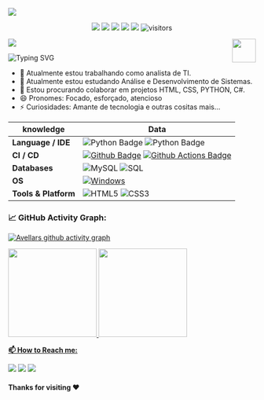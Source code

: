 ![](assets/Bottom_up.svg)

<!--   my-icons -->
<p align="center">
    <a href="https://github.com/AVELLARS/AVELLARS"><img src="https://img.shields.io/badge/status-updating-brightgreen.svg"></a>
    <a href="https://github.com/python/cpython"><img src="https://img.shields.io/badge/Python-3.10-FF1493.svg"></a>
    <a href="https://github.com/AVELLARS/AVELLARS/graphs/contributors"><img src="https://img.shields.io/github/contributors/AVELLARS/AVELLARS?color=blue"></a>
    <a href="https://github.com/AVELLARS/AVELLARS/stargazers"><img src="https://img.shields.io/github/stars/AVELLARS/AVELLARS.svg?logo=github"></a>
    <a href="https://github.com/AVELLARS/AVELLARS/network/members"><img src="https://img.shields.io/github/forks/AVELLARS/AVELLARS.svg?color=blue&logo=github"></a>
    <img src="https://visitor-badge.laobi.icu/badge?page_id=AVELLARS.AVELLARS" alt="visitors"/>   
</p>

<!--   my-header-img -->
![](./src/header_.png)
<a href="https://www.python.org/"><img src="https://upload.wikimedia.org/wikipedia/commons/c/c3/Python-logo-notext.svg" align="right" height="48" width="48" ></a>

<!--   my-ticker -->    
![Typing SVG](https://readme-typing-svg.herokuapp.com?color=%2336BCF7&center=true&vCenter=true&width=600&lines=Fala+pessoal+tudo+bem?+👋,+sou+o+Lucas+Ruan;+sejam+bem+vindos+ao+Meu+Perfil!)


<!--   my-kaggle     
### My achievements on [kaggle](https://www.kaggle.com/andrej0marinchenko):

![competition_light](https://road-to-kaggle-grandmaster.vercel.app/api/badges/andrej0marinchenko/competition/light)
![dataset](https://road-to-kaggle-grandmaster.vercel.app/api/badges/andrej0marinchenko/dataset/light)
![notebook](https://road-to-kaggle-grandmaster.vercel.app/api/badges/andrej0marinchenko/notebook/light)
![discussion](https://road-to-kaggle-grandmaster.vercel.app/api/badges/andrej0marinchenko/discussion/light)
-->

- 🔭 Atualmente estou trabalhando como analista de TI.
- 🌱 Atualmente estou estudando Análise e Desenvolvimento de Sistemas.
- 🤝 Estou procurando colaborar em projetos HTML, CSS, PYTHON, C#.
- 😄 Pronomes: Focado, esforçado, atencioso 
- ⚡ Curiosidades: Amante de tecnologia e outras cositas mais...


<P><P/>


<!--   my-skils -->

| knowledge                                        | Data                                                                                                                                                                                                                                                                                                                                                                                                                                                                                                                                                                                                                                                                                                                                                                                                                                                                                                                                                                                                                                                                                                                                                                                                                                                                                                                                                                                                                                                                                                                                                                                                                                                                                                                                                                                                            |
|-------------------------------------------------|-----------------------------------------------------------------------------------------------------------------------------------------------------------------------------------------------------------------------------------------------------------------------------------------------------------------------------------------------------------------------------------------------------------------------------------------------------------------------------------------------------------------------------------------------------------------------------------------------------------------------------------------------------------------------------------------------------------------------------------------------------------------------------------------------------------------------------------------------------------------------------------------------------------------------------------------------------------------------------------------------------------------------------------------------------------------------------------------------------------------------------------------------------------------------------------------------------------------------------------------------------------------------------------------------------------------------------------------------------------------------------------------------------------------------------------------------------------------------------------------------------------------------------------------------------------------------------------------------------------------------------------------------------------------------------------------------------------------------------------------------------------------------------------------------------------------|
| **Language / IDE**                              | ![Python Badge](https://img.shields.io/badge/-Python-3776AB?style=flat&logo=Python&logoColor=white) ![Python Badge](https://img.shields.io/badge/-Django-3776AB?style=flat&logo=Django&logoColor=white)                                                                                                                                                                                                                                                                                                                                                                                                                                                                                                                                                                                                                                                                                                                                                                                                                                                                                                                                                                                                                                                                                                                                                                                                                                                                                                                                                                                                                                                                                               
| **CI / CD**                                     | [![Github Badge](https://img.shields.io/badge/-Github%20-2088FF?style=flat&logo=Github&logoColor=white)](https://github.com/AVELLARS/) [![Github Actions Badge](https://img.shields.io/badge/-Git%20-2088FF?style=flat&logo=Git&logoColor=white)](https://github.com/AVELLARS/)                                                                                                                                                                                                                                                                                                                                                                                                                                                                                                                                                                                                                                                                                                                                                                                                                                                                                                                                                                                                                                                                                                                                                                                                                                                                                                                                                                                       |
| **Databases**                                   | <img alt="MySQL" src="https://camo.githubusercontent.com/e863bc79abf7a53150665ce9eb1a93f4fb6183af46bc3fb345ee5562736eb23c/68747470733a2f2f696d672e736869656c64732e696f2f62616467652f4d7953514c2d2532333030662e7376673f6c6f676f3d6d7973716c266c6f676f436f6c6f723d7768697465" data-canonical-src="https://img.shields.io/badge/MySQL-%2300f.svg?logo=mysql&amp;logoColor=white" style="max-width: 100%;"> <img src="https://camo.githubusercontent.com/c44ec7dbcddd4dea22204197ce11e45bea3ef03ff97e45294bf66ea793527706/68747470733a2f2f696d672e736869656c64732e696f2f62616467652f2d53514c2d626c61636b3f7374796c653d666c61742d737175617265266c6f676f3d706f737467726573716c266c6f676f436f6c6f723d626c7565" alt="SQL" data-canonical-src="https://img.shields.io/badge/-SQL-black?style=flat-square&amp;logo=postgresql&amp;logoColor=blue" style="max-width: 100%;">                                                                                                                                                                                                                                                                                                                                                                                                                                                                                                                                                                                                                                                                                                                                                                                                                                                                                                                                               |
| **OS**                                          | <a target="_blank" rel="noopener noreferrer" href="https://camo.githubusercontent.com/b44114213a5a462903bd69611bb6846f1dc41fe6f3230bd37c67c3d4eb65f08c/68747470733a2f2f696d672e736869656c64732e696f2f62616467652f2d57696e646f77732d626c61636b3f7374796c653d666c61742d737175617265266c6f676f3d77696e646f7773266c6f676f436f6c6f723d626c7565"><img src="https://camo.githubusercontent.com/b44114213a5a462903bd69611bb6846f1dc41fe6f3230bd37c67c3d4eb65f08c/68747470733a2f2f696d672e736869656c64732e696f2f62616467652f2d57696e646f77732d626c61636b3f7374796c653d666c61742d737175617265266c6f676f3d77696e646f7773266c6f676f436f6c6f723d626c7565" alt="Windows" data-canonical-src="https://img.shields.io/badge/-Windows-black?style=flat-square&amp;logo=windows&amp;logoColor=blue" style="max-width: 100%;"></a>                                                                                                                                                                                                          |
| **Tools & Platform**                            | ![HTML5](https://img.shields.io/badge/HTML5-E34F26?style=for-the-badge&logo=html5&logoColor=white) ![CSS3](https://img.shields.io/badge/CSS3-1572B6?style=for-the-badge&logo=css3&logoColor=white)                                                                                                                                                                                                                                                                                                                                                                                                                                                                                                                                                                                                                                                                                                                                                                                                                                                                                                                                                                                                                                                                                                                                                                                                                                                                                                                                                                                                                                                            |


<!--   GitHub stats graph -->
### 📈 GitHub Activity Graph:
[![Avellars github activity graph](https://github-readme-activity-graph.cyclic.app/graph?username=AVELLARS&theme=github-compact)](https://github.com/AVELLARS/github-readme-activity-graph)

    
<div>
<a href="https://github.com/AVELLARS">
<img height="180em" src="https://github-readme-stats.vercel.app/api/top-langs/?username=AVELLARS&layout=compact&langs_count=7&theme=dracula"/>
<img height="180em" src="https://github-readme-stats.vercel.app/api?username=AVELLARS&show_icons=true&theme=dracula&include_all_commits=true&count_private=true"/>
</div>


**📫 How to Reach me:**
<p align="left">
<a href="https://instagram.com/lr.reis15" target="_blank"><img src="https://img.shields.io/badge/-Instagram-%23E4405F?style=for-the-badge&logo=instagram&logoColor=white" target="_blank"></a>
<a href = "mailto:lukassmt9045@gmail.com"><img src="https://img.shields.io/badge/Gmail-D14836?style=for-the-badge&logo=gmail&logoColor=white" target="_blank"></a>
<a href="https://api.whatsapp.com/send/?phone=5581984105158&text&type=phone_number&app_absent=0" alt="Connect on Whatsapp"> <img src="https://img.shields.io/badge/WHATSAPP-%2325D366.svg?&style=for-the-badge&logo=whatsapp&logoColor=white" /> </a>
</p>




#### Thanks for visiting :heart:



